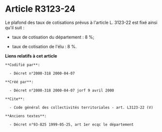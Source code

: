# Article R3123-24

Le plafond des taux de cotisations prévus à l'article L. 3123-22 est fixé ainsi qu'il suit :

- taux de cotisation du département : 8 %;

- taux de cotisation de l'élu : 8 %.

**Liens relatifs à cet article**

	**Codifié par**:

	  - Décret n°2000-318 2000-04-07

	**Créé par**:

	  - Décret n°2000-318 2000-04-07 jorf 9 avril 2000

	**Cite**:

	  - Code général des collectivités territoriales - art. L3123-22 (V)

	**Anciens textes**:

	  - Décret n°93-825 1999-05-25, art 1er ecqc le département
